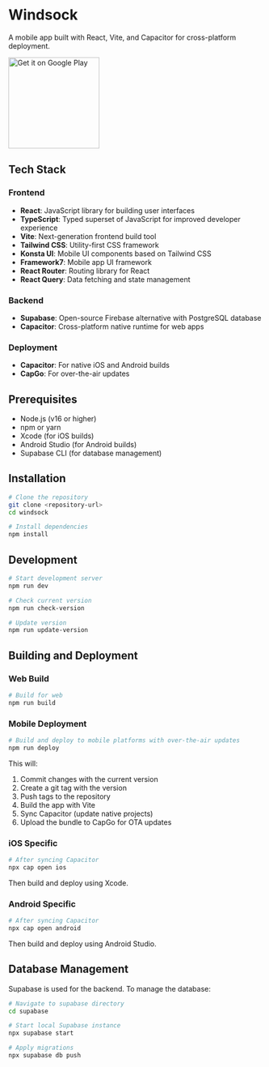 # Windsock

A mobile app built with React, Vite, and Capacitor for cross-platform deployment.

<a href="https://play.google.com/store/apps/details?id=com.dmsapps.windsock">
  <img src="https://play.google.com/intl/en_us/badges/static/images/badges/en_badge_web_generic.png" alt="Get it on Google Play" width="180"/>
</a>

## Tech Stack

### Frontend
- **React**: JavaScript library for building user interfaces
- **TypeScript**: Typed superset of JavaScript for improved developer experience
- **Vite**: Next-generation frontend build tool
- **Tailwind CSS**: Utility-first CSS framework
- **Konsta UI**: Mobile UI components based on Tailwind CSS
- **Framework7**: Mobile app UI framework
- **React Router**: Routing library for React
- **React Query**: Data fetching and state management

### Backend
- **Supabase**: Open-source Firebase alternative with PostgreSQL database
- **Capacitor**: Cross-platform native runtime for web apps

### Deployment
- **Capacitor**: For native iOS and Android builds
- **CapGo**: For over-the-air updates

## Prerequisites

- Node.js (v16 or higher)
- npm or yarn
- Xcode (for iOS builds)
- Android Studio (for Android builds)
- Supabase CLI (for database management)

## Installation

```bash
# Clone the repository
git clone <repository-url>
cd windsock

# Install dependencies
npm install
```

## Development

```bash
# Start development server
npm run dev

# Check current version
npm run check-version

# Update version
npm run update-version
```

## Building and Deployment

### Web Build

```bash
# Build for web
npm run build
```

### Mobile Deployment

```bash
# Build and deploy to mobile platforms with over-the-air updates
npm run deploy
```

This will:
1. Commit changes with the current version
2. Create a git tag with the version
3. Push tags to the repository
4. Build the app with Vite
5. Sync Capacitor (update native projects)
6. Upload the bundle to CapGo for OTA updates

### iOS Specific

```bash
# After syncing Capacitor
npx cap open ios
```

Then build and deploy using Xcode.

### Android Specific

```bash
# After syncing Capacitor
npx cap open android
```

Then build and deploy using Android Studio.

## Database Management

Supabase is used for the backend. To manage the database:

```bash
# Navigate to supabase directory
cd supabase

# Start local Supabase instance
npx supabase start

# Apply migrations
npx supabase db push
```
